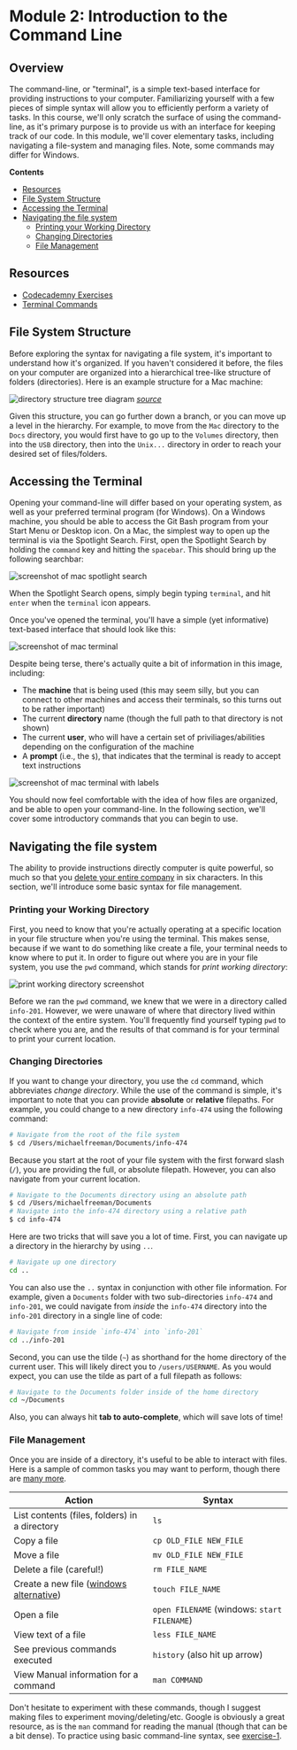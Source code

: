 # Module 2: Introduction to the Command Line

## Overview
The command-line, or "terminal", is a simple text-based interface for providing instructions to your computer. Familiarizing yourself with a few pieces of simple syntax will allow you to efficiently perform a variety of tasks. In this course, we'll only scratch the surface of using the command-line, as it's primary purpose is to provide us with an interface for keeping track of our code. In this module, we'll cover elementary tasks, including navigating a file-system and managing files. Note, some commands may differ for Windows.

<!-- START doctoc generated TOC please keep comment here to allow auto update -->
<!-- DON'T EDIT THIS SECTION, INSTEAD RE-RUN doctoc TO UPDATE -->
**Contents**

- [Resources](#resources)
- [File System Structure](#file-system-structure)
- [Accessing the Terminal](#accessing-the-terminal)
- [Navigating the file system](#navigating-the-file-system)
  - [Printing your Working Directory](#printing-your-working-directory)
  - [Changing Directories](#changing-directories)
  - [File Management](#file-management)

<!-- END doctoc generated TOC please keep comment here to allow auto update -->

## Resources
- [Codecademny Exercises](https://www.codecademy.com/en/courses/learn-the-command-line/lessons/navigation/exercises/your-first-command)
- [Terminal Commands](http://www.lagmonster.org/docs/unix/intro-137.html)

## File System Structure
Before exploring the syntax for navigating a file system, it's important to understand how it's organized. If you haven't considered it before, the files on your computer are organized into a hierarchical tree-like structure of folders (directories). Here is an example structure for a Mac machine:

![directory structure tree diagram](imgs/directory_structure.png)
_[source](http://korflab.ucdavis.edu/Unix_and_Perl/unix_and_perl_v3.0.html)_

Given this structure, you can go further down a branch, or you can move up a level in the hierarchy. For example, to move from the `Mac` directory to the `Docs` directory, you would first have to go up to the `Volumes` directory, then into the `USB` directory, then into the `Unix...` directory in order to reach your desired set of files/folders.

## Accessing the Terminal
Opening your command-line will differ based on your operating system, as well as your preferred terminal program (for Windows). On a Windows machine, you should be able to access the Git Bash program from your Start Menu or Desktop icon. On a Mac, the simplest way to open up the terminal is via the Spotlight Search. First, open the Spotlight Search by holding the `command` key and hitting the `spacebar`. This should bring up the following searchbar:

![screenshot of mac spotlight search](imgs/spotlight.png)

When the Spotlight Search opens, simply begin typing `terminal`, and hit `enter` when the `terminal` icon appears.

Once you've opened the terminal, you'll have a simple (yet informative) text-based interface that should look like this:

![screenshot of mac terminal](imgs/blank_terminal.png)

Despite being terse, there's actually quite a bit of information in this image, including:

- The **machine** that is being used (this may seem silly, but you can connect to other machines and access their terminals, so this turns out to be rather important)
- The current **directory** name (though the full path to that directory is not shown)
- The current **user**, who will have a certain set of priviliages/abilities depending on the configuration of the machine
- A **prompt** (i.e., the `$`), that indicates that the terminal is ready to accept text instructions

![screenshot of mac terminal with labels](imgs/labeled_terminal.png)

You should now feel comfortable with the idea of how files are organized, and be able to open your command-line. In the following section, we'll cover some introductory commands that you can begin to use.

## Navigating the file system
The ability to provide instructions directly computer is quite powerful, so much so that you [delete your entire company](http://www.independent.co.uk/life-style/gadgets-and-tech/news/man-accidentally-deletes-his-entire-company-with-one-line-of-bad-code-a6984256.html) in six characters. In this section, we'll introduce some basic syntax for file management.

### Printing your Working Directory
First, you need to know that you're actually operating at a specific location in your file structure when you're using the terminal. This makes sense, because if we want to do something like create a file, your terminal needs to know where to put it. In order to figure out where you are in your file system, you use the `pwd` command, which stands for _print working directory_:

![print working directory screenshot](imgs/pwd_ss.png)

Before we ran the `pwd` command, we knew that we were in a directory called `info-201`. However, we were unaware of where that directory lived within the context of the entire system. You'll frequently find yourself typing `pwd` to check where you are, and the results of that command is for your terminal to print your current location.

### Changing Directories
If you want to change your directory, you use the `cd` command, which abbreviates _change directory_. While the use of the command is simple, it's important to note that you can provide **absolute** or **relative** filepaths. For example, you could change to a new directory `info-474` using the following command:

```bash
# Navigate from the root of the file system
$ cd /Users/michaelfreeman/Documents/info-474
```
Because you start at the root of your file system with the first forward slash (`/`), you are providing the full, or absolute filepath. However, you can also navigate from your current location.

```bash
# Navigate to the Documents directory using an absolute path
$ cd /Users/michaelfreeman/Documents
# Navigate into the info-474 directory using a relative path
$ cd info-474
```
Here are two tricks that will save you a lot of time. First, you can navigate up a directory in the hierarchy by using `..`.

```bash
# Navigate up one directory
cd ..
```

You can also use the `..` syntax in conjunction with other file information. For example, given a `Documents` folder with two sub-directories `info-474` and `info-201`, we could navigate from _inside_ the `info-474` directory into the `info-201` directory in a single line of code:
```bash
# Navigate from inside `info-474` into `info-201`
cd ../info-201
```

Second, you can use the tilde (`~`) as shorthand for the home directory of the current user. This will likely direct you to `/users/USERNAME`. As you would expect, you can use the tilde as part of a full filepath as follows:

```bash
# Navigate to the Documents folder inside of the home directory
cd ~/Documents
```

Also, you can always hit **tab to auto-complete**, which will save lots of time!

### File Management
Once you are inside of a directory, it's useful to be able to interact with files. Here is a sample of common tasks you may want to perform, though there are [many more](http://www.lagmonster.org/docs/unix/intro-137.html).

| Action | Syntax	|
| ------------- |  ------------- |
| List contents (files, folders) in a directory	| `ls`	|
| Copy a file	| `cp OLD_FILE NEW_FILE`	|
| Move a file	| `mv OLD_FILE NEW_FILE`	|
| Delete a file	(careful!)| `rm FILE_NAME`	|
| Create a new file ([windows alternative](http://superuser.com/questions/502374/equivalent-of-linux-touch-to-create-an-empty-file-with-powershell))	| `touch FILE_NAME`	|
| Open a file	| `open FILENAME` (windows: `start FILENAME`)	|
| View text of a file | `less FILE_NAME`	|
| See previous commands executed | `history` (also hit up arrow)	|
| View Manual information for a command | `man COMMAND`	|

Don't hesitate to experiment with these commands, though I suggest making files to experiment moving/deleting/etc. Google is obviously a great resource, as is the `man` command for reading the manual (though that can be a bit dense). To practice using basic command-line syntax, see [exercise-1](exercise-1).
